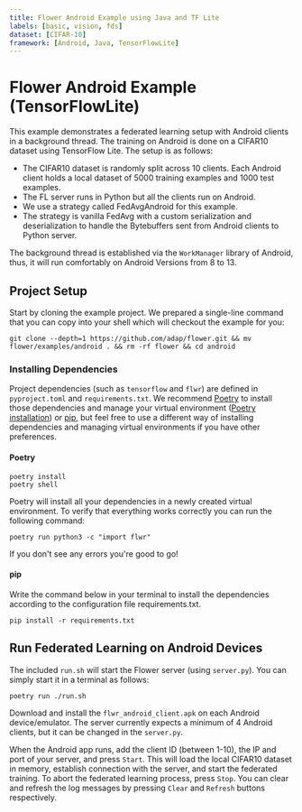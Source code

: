```yaml
---
title: Flower Android Example using Java and TF Lite
labels: [basic, vision, fds]
dataset: [CIFAR-10]
framework: [Android, Java, TensorFlowLite]
---
```


# Flower Android Example (TensorFlowLite)

This example demonstrates a federated learning setup with Android clients in a background thread. The training on Android is done on a CIFAR10 dataset using TensorFlow Lite. The setup is as follows:

- The CIFAR10 dataset is randomly split across 10 clients. Each Android client holds a local dataset of 5000 training examples and 1000 test examples.
- The FL server runs in Python but all the clients run on Android.
- We use a strategy called FedAvgAndroid for this example.
- The strategy is vanilla FedAvg with a custom serialization and deserialization to handle the Bytebuffers sent from Android clients to Python server.

The background thread is established via the `WorkManager` library of Android, thus, it will run comfortably on Android Versions from 8 to 13.

## Project Setup

Start by cloning the example project. We prepared a single-line command that you can copy into your shell which will checkout the example for you:

```shell
git clone --depth=1 https://github.com/adap/flower.git && mv flower/examples/android . && rm -rf flower && cd android
```

### Installing Dependencies

Project dependencies (such as `tensorflow` and `flwr`) are defined in `pyproject.toml` and `requirements.txt`. We recommend [Poetry](https://python-poetry.org/docs/) to install those dependencies and manage your virtual environment ([Poetry installation](https://python-poetry.org/docs/#installation)) or [pip](https://pip.pypa.io/en/latest/development/), but feel free to use a different way of installing dependencies and managing virtual environments if you have other preferences.

#### Poetry

```shell
poetry install
poetry shell
```

Poetry will install all your dependencies in a newly created virtual environment. To verify that everything works correctly you can run the following command:

```shell
poetry run python3 -c "import flwr"
```

If you don't see any errors you're good to go!

#### pip

Write the command below in your terminal to install the dependencies according to the configuration file requirements.txt.

```shell
pip install -r requirements.txt
```

## Run Federated Learning on Android Devices

The included `run.sh` will start the Flower server (using `server.py`). You can simply start it in a terminal as follows:

```shell
poetry run ./run.sh
```

Download and install the `flwr_android_client.apk` on each Android device/emulator. The server currently expects a minimum of 4 Android clients, but it can be changed in the `server.py`.

When the Android app runs, add the client ID (between 1-10), the IP and port of your server, and press `Start`. This will load the local CIFAR10 dataset in memory, establish connection with the server, and start the federated training. To abort the federated learning process, press `Stop`. You can clear and refresh the log messages by pressing `Clear` and `Refresh` buttons respectively.
